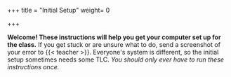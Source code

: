 +++
title = "Initial Setup"
weight= 0

+++

**Welcome! These instructions will help you get your computer set up for the class.**
If you get stuck or are unsure what to do, send a screenshot of your error to {{< teacher >}}. Everyone's system is
different, so the initial setup sometimes needs some TLC.
*You should only ever have to run these instructions once.*

